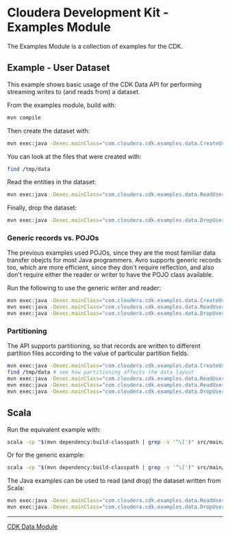 # Cloudera Development Kit - Examples Module

The Examples Module is a collection of examples for the CDK.

## Example - User Dataset

This example shows basic usage of the CDK Data API for performing streaming writes
to (and reads from) a dataset.

From the examples module, build with:

```bash
mvn compile
```

Then create the dataset with:

```bash
mvn exec:java -Dexec.mainClass="com.cloudera.cdk.examples.data.CreateUserDatasetPojo"
```

You can look at the files that were created with:

```bash
find /tmp/data
```

Read the entities in the dataset:

```bash
mvn exec:java -Dexec.mainClass="com.cloudera.cdk.examples.data.ReadUserDatasetPojo"
```

Finally, drop the dataset:

```bash
mvn exec:java -Dexec.mainClass="com.cloudera.cdk.examples.data.DropUserDataset"
```

### Generic records vs. POJOs

The previous examples used POJOs, since they are the most familiar data transfer
obejcts for most Java programmers. Avro supports generic records too,
which are more efficient, since they don't require reflection,
and also don't require either the reader or writer to have the POJO class available.

Run the following to use the generic writer and reader:

```bash
mvn exec:java -Dexec.mainClass="com.cloudera.cdk.examples.data.CreateUserDatasetGeneric"
mvn exec:java -Dexec.mainClass="com.cloudera.cdk.examples.data.ReadUserDatasetGeneric"
mvn exec:java -Dexec.mainClass="com.cloudera.cdk.examples.data.DropUserDataset"
```

### Partitioning

The API supports partitioning, so that records are written to different partition files
according to the value of particular partition fields.

```bash
mvn exec:java -Dexec.mainClass="com.cloudera.cdk.examples.data.CreateUserDatasetGenericPartitioned"
find /tmp/data # see how partitioning affects the data layout
mvn exec:java -Dexec.mainClass="com.cloudera.cdk.examples.data.ReadUserDatasetGeneric"
mvn exec:java -Dexec.mainClass="com.cloudera.cdk.examples.data.ReadUserDatasetGenericOnePartition"
mvn exec:java -Dexec.mainClass="com.cloudera.cdk.examples.data.DropUserDataset"
```

## Scala

Run the equivalent example with:

```bash
scala -cp "$(mvn dependency:build-classpath | grep -v '^\[')" src/main/scala/createpojo.scala
```

Or for the generic example:

```bash
scala -cp "$(mvn dependency:build-classpath | grep -v '^\[')" src/main/scala/creategeneric.scala
```

The Java examples can be used to read (and drop) the dataset written from Scala:

```bash
mvn exec:java -Dexec.mainClass="com.cloudera.cdk.examples.data.ReadUserDatasetGeneric"
mvn exec:java -Dexec.mainClass="com.cloudera.cdk.examples.data.DropUserDataset"
```

***

[CDK Data Module](../cdk-data/README.md)